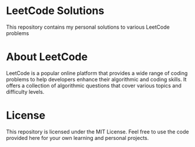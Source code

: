 # LeetCode Solutions
This repository contains my personal solutions to various LeetCode problems

# About LeetCode
LeetCode is a popular online platform that provides a wide range of coding problems to help developers enhance their algorithmic and coding skills. 
It offers a collection of algorithmic questions that cover various topics and difficulty levels.

# License
This repository is licensed under the MIT License. Feel free to use the code provided here for your own learning and personal projects.
